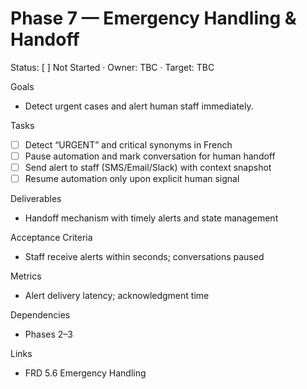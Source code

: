 # Phase 7 — Emergency Handling & Handoff

Status: [ ] Not Started · Owner: TBC · Target: TBC

Goals
- Detect urgent cases and alert human staff immediately.

Tasks
- [ ] Detect “URGENT” and critical synonyms in French
- [ ] Pause automation and mark conversation for human handoff
- [ ] Send alert to staff (SMS/Email/Slack) with context snapshot
- [ ] Resume automation only upon explicit human signal

Deliverables
- Handoff mechanism with timely alerts and state management

Acceptance Criteria
- Staff receive alerts within seconds; conversations paused

Metrics
- Alert delivery latency; acknowledgment time

Dependencies
- Phases 2–3

Links
- FRD 5.6 Emergency Handling

